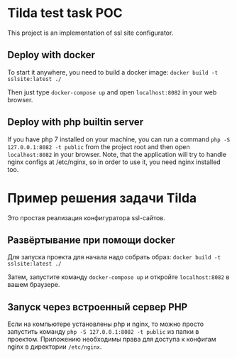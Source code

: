 # Tilda test task POC
This project is an implementation of ssl site configurator.

## Deploy with docker
To start it anywhere, you need to build a docker image: `docker build -t sslsite:latest ./`

Then just type `docker-compose up` and open `localhost:8082` in your web browser.

## Deploy with php builtin server

If you have php 7 installed on your machine, you can run a command `php -S 127.0.0.1:8082 -t public` from
the project root and then open `localhost:8082` in your browser. Note, that the application will try to handle
nginx configs at /etc/nginx, so in order to use it, you need nginx installed too.


# Пример решения задачи Tilda
Это простая реализация конфигуратора ssl-сайтов.

## Развёртывание при помощи docker
Для запуска проекта для начала надо собрать образ: `docker build -t sslsite:latest ./`

Затем, запустите команду `docker-compose up` и откройте `localhost:8082` в вашем браузере.

## Запуск через встроенный сервер PHP
Если на компьютере установлены php и nginx, то можно просто запустить команду `php -S 127.0.0.1:8082 -t public`
из папки в проектом. Приложению необходимы права для доступа к конфигам nginx в директории `/etc/nginx`.